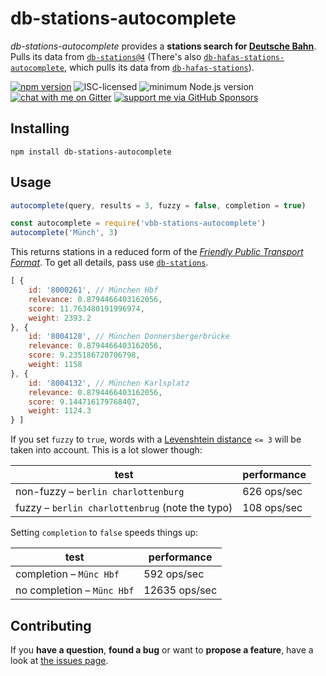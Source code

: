 # db-stations-autocomplete

*db-stations-autocomplete* provides a **stations search for [Deutsche Bahn](https://en.wikipedia.org/wiki/Deutsche_Bahn)**. Pulls its data from [`db-stations@4`](https://github.com/derhuerst/db-stations) (There's also [`db-hafas-stations-autocomplete`](https://github.com/derhuerst/db-hafas-stations-autocomplete), which pulls its data from [`db-hafas-stations`](https://github.com/derhuerst/db-hafas-stations)).

[![npm version](https://img.shields.io/npm/v/db-stations-autocomplete.svg)](https://www.npmjs.com/package/db-stations-autocomplete)
![ISC-licensed](https://img.shields.io/github/license/derhuerst/db-stations-autocomplete.svg)
![minimum Node.js version](https://img.shields.io/node/v/db-stations-autocomplete.svg)
[![chat with me on Gitter](https://img.shields.io/badge/chat%20with%20me-on%20gitter-512e92.svg)](https://gitter.im/derhuerst)
[![support me via GitHub Sponsors](https://img.shields.io/badge/support%20me-donate-fa7664.svg)](https://github.com/sponsors/derhuerst)


## Installing

```shell
npm install db-stations-autocomplete
```


## Usage

```js
autocomplete(query, results = 3, fuzzy = false, completion = true)
```

```javascript
const autocomplete = require('vbb-stations-autocomplete')
autocomplete('Münch', 3)
```

This returns stations in a reduced form of the [*Friendly Public Transport Format*](https://github.com/public-transport/friendly-public-transport-format). To get all details, pass use [`db-stations`](https://github.com/derhuerst/db-stations).

```javascript
[ {
	id: '8000261', // München Hbf
	relevance: 0.8794466403162056,
	score: 11.763480191996974,
	weight: 2393.2
}, {
	id: '8004128', // München Donnersbergerbrücke
	relevance: 0.8794466403162056,
	score: 9.235186720706798,
	weight: 1158
}, {
	id: '8004132', // München Karlsplatz
	relevance: 0.8794466403162056,
	score: 9.144716179768407,
	weight: 1124.3
} ]
```

If you set `fuzzy` to `true`, words with a [Levenshtein distance](https://en.wikipedia.org/wiki/Levenshtein_distance) `<= 3` will be taken into account. This is a lot slower though:

test | performance
-----|------------
non-fuzzy – `berlin charlottenburg` | 626 ops/sec
fuzzy – `berlin charlottenbrug` (note the typo) | 108 ops/sec


Setting `completion` to `false` speeds things up:

test | performance
-----|------------
completion – `Münc Hbf` | 592 ops/sec
no completion – `Münc Hbf` | 12635 ops/sec


## Contributing

If you **have a question**, **found a bug** or want to **propose a feature**, have a look at [the issues page](https://github.com/derhuerst/db-stations-autocomplete/issues).
